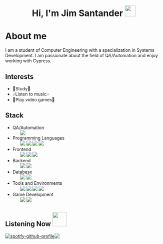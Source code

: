 <h1 align="center"><b>Hi, I'm Jim Santander </b><img src="https://media.giphy.com/media/hvRJCLFzcasrR4ia7z/giphy.gif" width="35"></h1>

<h1><b>About me</b></h1>
<p>I am a student of Computer Engineering with a specialization in Systems Development. I am passionate about the field of QA/Automation and enjoy working with Cypress.</p>

<h2>Interests</h2>
<ul>
  <li>📓Study📓</li>
  <li>🎶Listen to music🎶</li>
  <li>👾Play video games👾</li>
</ul>

<h2>Stack</h2>
<ul>
  <li>QA/Automation
    <ul>
        <img src="https://img.shields.io/badge/Cypress-004080?style=for-the-badge&logo=cypress&logoColor=ffdd54">
    </ul>
  </li>
  <li>Programming Languages
    <ul>
        <img src="https://img.shields.io/badge/JavaScript-F7DF1E?style=for-the-badge&logo=javascript&logoColor=black">
        <img src="https://img.shields.io/badge/C%23-239120?style=for-the-badge&logo=csharp&logoColor=white">
        <img src="https://img.shields.io/badge/Python-3776AB?style=for-the-badge&logo=python&logoColor=white">
        <img src="https://img.shields.io/badge/GDScript-478CBF?style=for-the-badge&logo=godot-engine&logoColor=white">
    </ul>
  </li>
  <li>Frontend
    <ul>
        <img src="https://img.shields.io/badge/HTML-E34F26?style=for-the-badge&logo=html5&logoColor=white">
        <img src="https://img.shields.io/badge/CSS-1572B6?style=for-the-badge&logo=css3&logoColor=white">
        <img src="https://img.shields.io/badge/React-61DAFB?style=for-the-badge&logo=react&logoColor=black">
    </ul>
  </li>
  <li>Backend			
    <ul>
        <img src="https://img.shields.io/badge/Node.js-339933?style=for-the-badge&logo=node.js&logoColor=white">
        <img src="https://img.shields.io/badge/Express-000000?style=for-the-badge&logo=express&logoColor=white">
    </ul>
  </li>
  <li>Database
    <ul>
        <img src="https://img.shields.io/badge/SQLServer-CC2927?style=for-the-badge&logo=microsoft-sql-server&logoColor=white">
        <img src="https://img.shields.io/badge/PostgreSQL-336791?style=for-the-badge&logo=postgresql&logoColor=white">
    </ul>
  </li>
  <li>Tools and Environments
    <ul>
        <img src="https://img.shields.io/badge/Linux-FCC624?style=for-the-badge&logo=linux&logoColor=black">
        <img src="https://img.shields.io/badge/Windows-0078D6?style=for-the-badge&logo=windows&logoColor=white">
        <img src="https://img.shields.io/badge/Notion-000000?style=for-the-badge&logo=notion&logoColor=white">
        <img src="https://img.shields.io/badge/Obsidian-483699?style=for-the-badge&logo=obsidian&logoColor=white">
    </ul>
  </li>
  <li>Game Development
    <ul>
        <img src="https://img.shields.io/badge/Unity-000000?style=for-the-badge&logo=unity&logoColor=white">
        <img src="https://img.shields.io/badge/Godot-478CBF?style=for-the-badge&logo=godot-engine&logoColor=white">
    </ul>
  </li>
</ul>
<h2>Listening Now  <img src="https://media.giphy.com/media/3ohhwuiYAq2pNT4e5y/giphy.gif?cid=ecf05e478gu6ixy357jdzipofxs51173evnbaluv66a2hpao&ep=v1_stickers_search&rid=giphy.gif&ct=s" width="45"></h2> 

<div style="display: flex; align-items: center;">
  <a href="https://spotify-github-profile.kittinanx.com/api/view?uid=jim.wolft&redirect=true">
    <img src="https://spotify-github-profile.kittinanx.com/api/view?uid=jim.wolft&cover_image=true&theme=compact&show_offline=true&background_color=121212&interchange=true" alt="spotify-github-profile">
  </a>
    <img src="https://i.giphy.com/OP4C9oeeSVIrwgFNAk.webp" >
</div>





